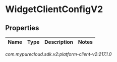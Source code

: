 # WidgetClientConfigV2


## Properties

| Name | Type | Description | Notes |
| ------------ | ------------- | ------------- | ------------- |




_com.mypurecloud.sdk.v2:platform-client-v2:217.1.0_
